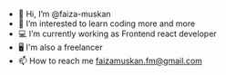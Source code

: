 - 👋 Hi, I’m @faiza-muskan
- 👀 I’m interested to learn coding more and more
- 💻 I’m currently working as Frontend react developer
- 🖥️ I'm also a freelancer
- 📫 How to reach me faizamuskan.fm@gmail.com

<!---
faiza-muskan/faiza-muskan is a ✨ special ✨ repository because its `README.md` (this file) appears on your GitHub profile.
You can click the Preview link to take a look at your changes.
--->
